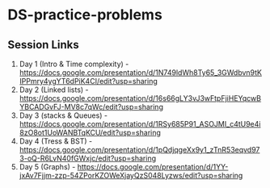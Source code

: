 # DS-practice-problems

## Session Links
1. Day 1 (Intro & Time complexity) - https://docs.google.com/presentation/d/1N749ldWh8Ty65_3GWdbvn9tKIPPmry4ygYT6dPiK4CI/edit?usp=sharing 
2. Day 2 (Linked lists) - https://docs.google.com/presentation/d/16s66gLY3vJ3wFtpFjiHEYqcwBYBCADGvFJ-MV8c7qWc/edit?usp=sharing
3. Day 3 (stacks & Queues) - https://docs.google.com/presentation/d/1RSy685P91_ASOJMI_c4tU9e4i8zO8ot1UoWANBTqKCU/edit?usp=sharing 
4. Day 4 (Tress & BST) - https://docs.google.com/presentation/d/1pQdjqgeXx9y1_zTnR53eqvd973-oQ-R6LvN40fGWxjc/edit?usp=sharing
5. Day 5 (Graphs) - https://docs.google.com/presentation/d/1YY-jxAv7Fjjm-zzp-54ZPorKZOWeXjayQzS048Lyzws/edit?usp=sharing
